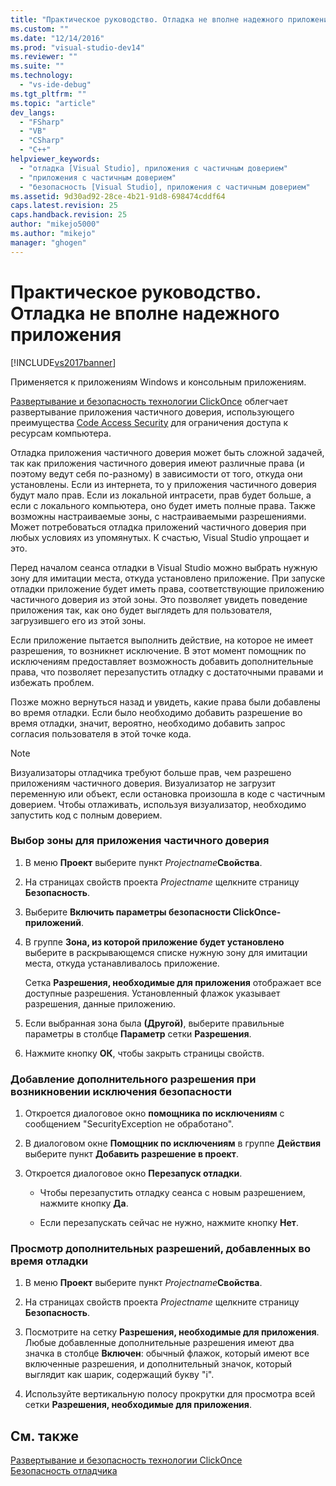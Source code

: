 ```yaml
---
title: "Практическое руководство. Отладка не вполне надежного приложения | Microsoft Docs"
ms.custom: ""
ms.date: "12/14/2016"
ms.prod: "visual-studio-dev14"
ms.reviewer: ""
ms.suite: ""
ms.technology: 
  - "vs-ide-debug"
ms.tgt_pltfrm: ""
ms.topic: "article"
dev_langs: 
  - "FSharp"
  - "VB"
  - "CSharp"
  - "C++"
helpviewer_keywords: 
  - "отладка [Visual Studio], приложения с частичным доверием"
  - "приложения с частичным доверием"
  - "безопасность [Visual Studio], приложения с частичным доверием"
ms.assetid: 9d30ad92-28ce-4b21-91d8-698474cddf64
caps.latest.revision: 25
caps.handback.revision: 25
author: "mikejo5000"
ms.author: "mikejo"
manager: "ghogen"
---
```

# Практическое руководство. Отладка не вполне надежного приложения
[!INCLUDE[vs2017banner](../code-quality/includes/vs2017banner.md)]

Применяется к приложениям Windows и консольным приложениям.  
  
 [Развертывание и безопасность технологии ClickOnce](../deployment/clickonce-security-and-deployment.md) облегчает развертывание приложения частичного доверия, использующего преимущества [Code Access Security](../Topic/Code%20Access%20Security.md) для ограничения доступа к ресурсам компьютера.  
  
 Отладка приложения частичного доверия может быть сложной задачей, так как приложения частичного доверия имеют различные права \(и поэтому ведут себя по\-разному\) в зависимости от того, откуда они установлены.  Если из интернета, то у приложения частичного доверия будут мало прав.  Если из локальной интрасети, прав будет больше, а если с локального компьютера, оно будет иметь полные права.  Также возможны настраиваемые зоны, с настраиваемыми разрешениями.  Может потребоваться отладка приложений частичного доверия при любых условиях из упомянутых.  К счастью, Visual Studio упрощает и это.  
  
 Перед началом сеанса отладки в Visual Studio можно выбрать нужную зону для имитации места, откуда установлено приложение.  При запуске отладки приложение будет иметь права, соответствующие приложению частичного доверия из этой зоны.  Это позволяет увидеть поведение приложения так, как оно будет выглядеть для пользователя, загрузившего его из этой зоны.  
  
 Если приложение пытается выполнить действие, на которое не имеет разрешения, то возникнет исключение.  В этот момент помощник по исключениям предоставляет возможность добавить дополнительные права, что позволяет перезапустить отладку с достаточными правами и избежать проблем.  
  
 Позже можно вернуться назад и увидеть, какие права были добавлены во время отладки.  Если было необходимо добавить разрешение во время отладки, значит, вероятно, необходимо добавить запрос согласия пользователя в этой точке кода.  
  
> [!NOTE]
>  Визуализаторы отладчика требуют больше прав, чем разрешено приложениям частичного доверия.  Визуализатор не загрузит переменную или объект, если остановка произошла в коде с частичным доверием.  Чтобы отлаживать, используя визуализатор, необходимо запустить код с полным доверием.  
  
### Выбор зоны для приложения частичного доверия  
  
1.  В меню **Проект** выберите пункт *Projectname***Свойства**.  
  
2.  На страницах свойств проекта *Projectname* щелкните страницу **Безопасность**.  
  
3.  Выберите **Включить параметры безопасности ClickOnce\-приложений**.  
  
4.  В группе **Зона, из которой приложение будет установлено** выберите в раскрывающемся списке нужную зону для имитации места, откуда устанавливалось приложение.  
  
     Сетка **Разрешения, необходимые для приложения** отображает все доступные разрешения.  Установленный флажок указывает разрешения, данные приложению.  
  
5.  Если выбранная зона была **\(Другой\)**, выберите правильные параметры в столбце **Параметр** сетки **Разрешения**.  
  
6.  Нажмите кнопку **ОК**, чтобы закрыть страницы свойств.  
  
### Добавление дополнительного разрешения при возникновении исключения безопасности  
  
1.  Откроется диалоговое окно **помощника по исключениям** с сообщением "SecurityException не обработано".  
  
2.  В диалоговом окне **Помощник по исключениям** в группе **Действия** выберите пункт **Добавить разрешение в проект**.  
  
3.  Откроется диалоговое окно **Перезапуск отладки**.  
  
    -   Чтобы перезапустить отладку сеанса с новым разрешением, нажмите кнопку **Да**.  
  
    -   Если перезапускать сейчас не нужно, нажмите кнопку **Нет**.  
  
### Просмотр дополнительных разрешений, добавленных во время отладки  
  
1.  В меню **Проект** выберите пункт *Projectname***Свойства**.  
  
2.  На страницах свойств проекта *Projectname* щелкните страницу **Безопасность**.  
  
3.  Посмотрите на сетку **Разрешения, необходимые для приложения**.  Любые добавленные дополнительные разрешения имеют два значка в столбце **Включен**: обычный флажок, который имеют все включенные разрешения, и дополнительный значок, который выглядит как шарик, содержащий букву "i".  
  
4.  Используйте вертикальную полосу прокрутки для просмотра всей сетки **Разрешения, необходимые для приложения**.  
  
## См. также  
 [Развертывание и безопасность технологии ClickOnce](../deployment/clickonce-security-and-deployment.md)   
 [Безопасность отладчика](../debugger/debugger-security.md)